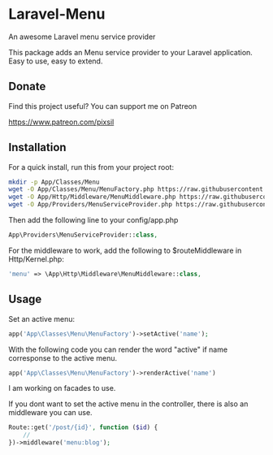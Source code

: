 # Laravel-Menu
An awesome Laravel menu service provider

This package adds an Menu service provider to your Laravel application. Easy to use, easy to extend.

## Donate

Find this project useful? You can support me on Patreon

https://www.patreon.com/pixsil

## Installation

For a quick install, run this from your project root:
```bash
mkdir -p App/Classes/Menu
wget -O App/Classes/Menu/MenuFactory.php https://raw.githubusercontent.com/pixsil/Laravel-Menu/main/Classes/Menu/MenuFactory.php
wget -O App/Http/Middleware/MenuMiddleware.php https://raw.githubusercontent.com/pixsil/Laravel-Menu/main/Http/Middleware/MenuMiddleware.php
wget -O App/Providers/MenuServiceProvider.php https://raw.githubusercontent.com/pixsil/Laravel-Menu/main/Providers/MenuServiceProvider.php
```

Then add the following line to your config/app.php

```php
App\Providers\MenuServiceProvider::class,
```

For the middleware to work, add the following to $routeMiddleware in Http/Kernel.php:

```php
'menu' => \App\Http\Middleware\MenuMiddleware::class,
```


## Usage

Set an active menu:
```php
app('App\Classes\Menu\MenuFactory')->setActive('name');
```

With the following code you can render the word "active" if name corresponse to the active menu.
```php
app('App\Classes\Menu\MenuFactory')->renderActive('name')
```

I am working on facades to use.

If you dont want to set the active menu in the controller, there is also an middleware you can use.
```php
Route::get('/post/{id}', function ($id) {
    //
})->middleware('menu:blog');
```
